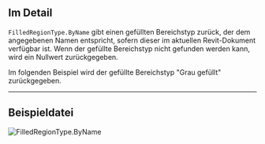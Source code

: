 ## Im Detail
`FilledRegionType.ByName` gibt einen gefüllten Bereichstyp zurück, der dem angegebenen Namen entspricht, sofern dieser im aktuellen Revit-Dokument verfügbar ist. Wenn der gefüllte Bereichstyp nicht gefunden werden kann, wird ein Nullwert zurückgegeben.

Im folgenden Beispiel wird der gefüllte Bereichstyp "Grau gefüllt" zurückgegeben.
___
## Beispieldatei

![FilledRegionType.ByName](./Revit.Elements.FilledRegionType.ByName_img.jpg)

